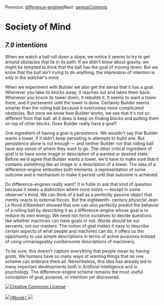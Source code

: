 <div class="chapnav">

<span class="prev">Previous:
[difference-engines](./som-7.8.html)</span><span class="next">Next:
[genius](./som-7.10.html)</span><span
class="contents">[Contents](index.html)</span>
<div class="titlebar">

Society of Mind
===============

</div>

</div>

*7.9* intentions
----------------

When we watch a ball roll down a slope, we notice it seems to try to get
around obstacles that lie in its path. If we didn't know about gravity,
we might be tempted to think that the ball has the goal of moving down.
But we know that the ball isn't *trying* to do anything; the impression
of intention is only in the watcher's mind.

When we experiment with Builder we also get the sense that it has a
goal. Whenever you take its blocks away, it reaches out and takes them
back. Whenever you knock its tower down, it rebuilds it. It seems to
want a tower there, and it perseveres until the tower is done. Certainly
Builder seems smarter than the rolling ball because it overcomes more
complicated obstacles. But once we know how Builder works, we see that
it's not so different from that ball: all it does is keep on finding
blocks and putting them on top of other blocks. Does Builder really have
a goal?

One ingredient of having a goal is persistence. We wouldn't say that
Builder wants a tower, if it didn't keep persisting in attempts to build
one. But persistence alone is not enough — and neither Builder nor that
rolling ball have any sense of where they want to go. The other critical
ingredient of goal is to have some image or description of a wanted or
desired state. Before we'd agree that Builder wants a tower, we'd have
to make sure that it contains something like an image or a description
of a tower. The idea of a difference-engine embodies both elements: a
representation of some outcome and a mechanism to make it persist until
that outcome is achieved.

Do difference-engines *really* want? It is futile to ask that kind of
question because it seeks a distinction where none exists — except in
some observer's mind. We can think of a ball as a perfectly passive
object that merely reacts to external forces. But the eighteenth-
century physicist Jean Le Rond d'Alembert showed that one can also
perfectly predict the behavior of a rolling ball by describing it as a
difference-engine whose goal is to reduce its own energy. We need not
force ourselves to decide questions like whether machines can have goals
or not. Words should be our servants, not our masters. The notion of
goal makes it easy to describe certain aspects of what people and
machines can do; it offers us the opportunity to use simple descriptions
in terms of active purposes instead of using unmanageably cumbersome
descriptions of machinery.

To be sure, this doesn't capture everything that people mean by *having
goals.* We humans have so many ways of wanting things that no one scheme
can embrace them all. Nevertheless, this idea has already led to many
important developments both in Artificial Intelligence and in
psychology. The difference-engine scheme remains the most useful
conception of goal, purpose, or intention yet discovered.

<div class="footer">

[![Creative Commons
License](http://i.creativecommons.org/l/by-nc-sa/3.0/80x15.png)](http://creativecommons.org/licenses/by-nc-sa/3.0/deed.en_US)\
\
[![](./images/som_book.jpeg){#book}
![](./images/a_logo_17.gif)](http://www.amazon.com/gp/product/0671657135?ie=UTF8&camp=1789&creativeASIN=0671657135&linkCode=xm2&tag=marvinminsky)

</div>
